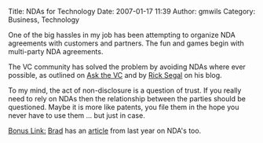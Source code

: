 Title: NDAs for Technology
Date: 2007-01-17 11:39
Author: gmwils
Category: Business, Technology

One of the big hassles in my job has been attempting to organize NDA
agreements with customers and partners. The fun and games begin with
multi-party NDA agreements.

The VC community has solved the problem by avoiding NDAs where ever
possible, as outlined on [Ask the VC][] and by [Rick Segal][] on his
blog.

To my mind, the act of non-disclosure is a question of trust. If you
really need to rely on NDAs then the relationship between the parties
should be questioned. Maybe it is more like patents, you file them in
the hope you never have to use them ... but just in case.

<u>Bonus Link:</u> [Brad][] has an [article][] from last year on NDA's
too.

  [Ask the VC]: http://www.askthevc.com/2007/01/vcs_and_nondisclosure_agreemen.php
  [Rick Segal]: http://ricksegal.typepad.com/pmv/2007/01/shhhh_the_promi.html
  [Brad]: http://www.feld.com/blog/
  [article]: http://www.feld.com/blog/archives/001547.html
